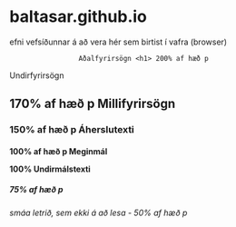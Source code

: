 # baltasar.github.io

<!DOCTYPE HTML>
<html>
<head>
<title> Titill í vafra</title>
<meta charset=“utf-8"> <!- - stafasett „universal type format 8 bit“ - ->
</head>
<body>
efni vefsíðunnar á að vera hér sem birtist í vafra (browser)
</body>
</html>
                     
                     
                     
                     Aðalfyrirsögn <h1> 200% af hæð p
Undirfyrirsögn <h2> 170% af hæð p
Millifyrirsögn <h3> 150% af hæð p
Áherslutexti <h4> 100% af hæð p
Meginmál <p> 100%
Undirmálstexti <h5> 75% af hæð p
<h6> smáa letrið, sem ekki á að lesa - 50% af hæð p
